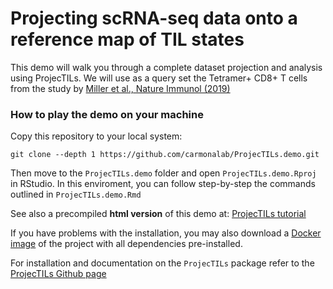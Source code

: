 # Projecting scRNA-seq data onto a reference map of TIL states

This demo will walk you through a complete dataset projection and analysis using ProjecTILs. We will use as a query set the Tetramer+ CD8+ T cells from the study by [Miller et al., Nature Immunol (2019)](https://pubmed.ncbi.nlm.nih.gov/30778252/)


### How to play the demo on your machine

Copy this repository to your local system:
```
git clone --depth 1 https://github.com/carmonalab/ProjecTILs.demo.git
```

Then move to the `ProjecTILs.demo` folder and open `ProjecTILs.demo.Rproj` in RStudio. In this enviroment, you can follow step-by-step the commands outlined in `ProjecTILs.demo.Rmd`

See also a precompiled **html version** of this demo at: [ProjecTILs tutorial](https://carmonalab.github.io/ProjecTILs.demo/tutorial.html)

If you have problems with the installation, you may also download a [Docker image](https://hub.docker.com/repository/docker/mandrea1/projectils_demo) of the project with all dependencies pre-installed.

For installation and documentation on the `ProjecTILs` package refer to the [ProjecTILs Github page](https://github.com/carmonalab/ProjecTILs)
